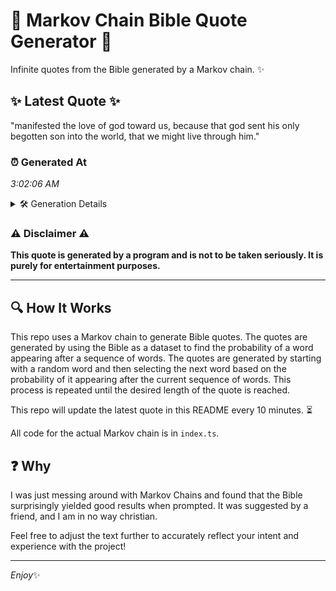 # 📖 Markov Chain Bible Quote Generator 📖

Infinite quotes from the Bible generated by a Markov chain. ✨

## ✨ Latest Quote ✨
"manifested the love of god toward us, because that god sent his only begotten son into the world, that we might live through him."

### ⏰ Generated At
*3:02:06 AM*

<details>
    <summary>🛠️ Generation Details</summary>
    <p>
        <strong>🌱 Seed:</strong> manifested<br>
        <strong>🔄 Iterations:</strong> 23<br>
        <strong>📜 Context History:</strong><br>[ manifested ]: the<br>[ manifested, the ]: love<br>[ manifested, the, love ]: of<br>[ manifested, the, love, of ]: god<br>[ manifested, the, love, of, god ]: toward<br>[ manifested, the, love, of, god, toward ]: us,<br>[ the, love, of, god, toward, us, ]: because<br>[ love, of, god, toward, us,, because ]: that<br>[ of, god, toward, us,, because, that ]: god<br>[ god, toward, us,, because, that, god ]: sent<br>[ toward, us,, because, that, god, sent ]: his<br>[ us,, because, that, god, sent, his ]: only<br>[ because, that, god, sent, his, only ]: begotten<br>[ that, god, sent, his, only, begotten ]: son<br>[ god, sent, his, only, begotten, son ]: into<br>[ sent, his, only, begotten, son, into ]: the<br>[ his, only, begotten, son, into, the ]: world,<br>[ only, begotten, son, into, the, world, ]: that<br>[ begotten, son, into, the, world,, that ]: we<br>[ son, into, the, world,, that, we ]: might<br>[ into, the, world,, that, we, might ]: live<br>[ the, world,, that, we, might, live ]: through<br>[ world,, that, we, might, live, through ]: him.<br>
    </p>
</details>

### ⚠️ Disclaimer ⚠️
**This quote is generated by a program and is not to be taken seriously. It is purely for entertainment purposes.**

---

## 🔍 How It Works

This repo uses a Markov chain to generate Bible quotes. The quotes are generated by using the Bible as a dataset to find the probability of a word appearing after a sequence of words. The quotes are generated by starting with a random word and then selecting the next word based on the probability of it appearing after the current sequence of words. This process is repeated until the desired length of the quote is reached.

This repo will update the latest quote in this README every 10 minutes. ⏳

All code for the actual Markov chain is in `index.ts`.

## ❓ Why

I was just messing around with Markov Chains and found that the Bible surprisingly yielded good results when prompted. 
It was suggested by a friend, and I am in no way christian.

Feel free to adjust the text further to accurately reflect your intent and experience with the project!

---

*Enjoy*✨
